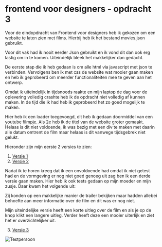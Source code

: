 # frontend voor designers - opdracht 3

Voor de eindopdracht van Frontend voor designers heb ik gekozen om een website te laten zien met films. Hierbij heb ik het bestand movies.json gebruikt. 

Voor dit vak had ik nooit eerder Json gebruikt en ik vond dit dan ook erg lastig om in te komen. Uiteindelijk bleek het makkelijker dan gedacht. 

De eerste stap die ik heb gedaan is om alle html via javascript met json te verbinden. Vervolgens ben ik met css de website wat mooier gaan maken en heb ik geprobeerd om meerder functionaliteiten mee te geven aan het ontwerp. 

Omdat ik uiteindelijk in tijdsnoods raakte en mijn laptop de dag voor de oplevering volledig crashte heb ik de opdracht niet volledig af kunnen maken. In de tijd die ik had heb ik geprobeerd het zo goed mogelijk te maken. 

Hier heb ik een loader toegevoegd, dit heb ik gedaan doormiddel van een youtube filmpje. Als 2e heb ik de titel van de website groter gemaakt. Helaas is dit niet voldoende, ik was bezig met een div te maken met daarin alle datum omtrent de film maar helaas is dit vanwege tijdsgebrek niet gelukt.

Hieronder zijn mijn eerste 2 versies te zien:
1. [Versie 1](https://joskesambros.github.io/frontendvoordesigners/opdracht3/v1/)
2. [Versie 2](https://joskesambros.github.io/frontendvoordesigners/opdracht3/v1/Uiteindelijke)


Nadat ik te horen kreeg dat ik een onvoldoende had omdat ik niet getest had en de vormgeving er nog niet goed genoeg uit zag ben ik een derde versie gaan maken. Hier heb ik ook tests gedaan op mijn moeder en mijn zusje. Daar kwam het volgende uit:

Zij konden op een makkelijke manier de trailer bekijken maar hadden allebei behoefte aan meer informatie over de film en dit was er nog niet. 

Mijn uiteindelijke versie heeft een korte uitleg over de film en als je op de knop klikt een langere uitleg. Verder heeft deze een mooier uiterlijk en ziet het er overzichtelijker uit.

3. [Versie 3](https://joskesambros.github.io/frontendvoordesigners/opdracht3/v3/)

![Testpersoon](https://raw.githubusercontent.com/joskesambros/frontendvoordesigners/opdracht3/v3/testpersoon.jpg)
